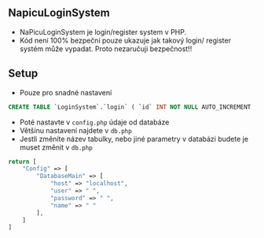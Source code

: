 ## NapicuLoginSystem
* NaPicuLoginSystem je login/register system v PHP.
* Kód není 100% bezpeční pouze ukazuje jak takový login/ register systém může vypadat. Proto nezaručuji bezpečnost!!
## Setup
* Pouze pro snadné nastavení
```sql
CREATE TABLE `LoginSystem`.`login` ( `id` INT NOT NULL AUTO_INCREMENT , `username` VARCHAR(100) NOT NULL , `password` VARCHAR(500) NOT NULL , `permission` VARCHAR(10) NOT NULL , PRIMARY KEY (`id`)) ENGINE = InnoDB;
```
* Poté nastavte v `config.php` údaje od databáze
* Většinu nastavení najdete v `db.php`
* Jestli změníte název tabulky, nebo jiné parametry v databázi budete je muset změnit v `db.php` 

```php
return [
    "Config" => [
        "DatabaseMain" => [
            "host" => "localhost",
            "user" => " ",
            "password" => " ",
            "name" => " "
        ],
    ]
]
```
